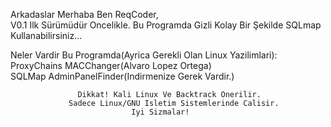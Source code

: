
Arkadaslar Merhaba Ben ReqCoder,                                                
V0.1 Ilk Sürümüdür Oncelikle. Bu Programda Gizli Kolay Bir Şekilde SQLmap       
Kullanabilirsiniz...                                                            

Neler Vardir Bu Programda(Ayrica Gerekli Olan Linux Yazilimlari):               
           ProxyChains            MACChanger(Alvaro Lopez Ortega)               
           SQLMap                AdminPanelFinder(Indirmenize Gerek Vardir.)    

                   Dikkat! Kali Linux Ve Backtrack Onerilir.                    
                 Sadece Linux/GNU Isletim Sistemlerinde Calisir.               
                               Iyi Sizmalar!                                    

